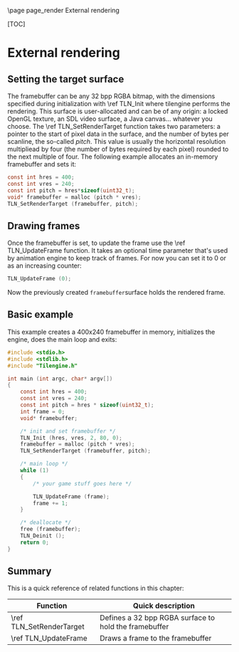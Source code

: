 \page page_render External rendering

[TOC]

# External rendering
## Setting the target surface
The framebuffer can be any 32 bpp RGBA bitmap, with the dimensions specified during initialization with \ref TLN_Init where tilengine performs the rendering. This surface is user-allocated and can be of any origin: a locked OpenGL texture, an SDL video surface, a Java canvas... whatever you choose. The \ref TLN_SetRenderTarget function takes two parameters: a pointer to the start of pixel data in the surface, and the number of bytes per scanline, the so-called *pitch*. This value is usually the horizontal resolution multipliead by four (the number of bytes required by each pixel) rounded to the next multiple of four. The following example allocates an in-memory framebuffer and sets it:
```c
const int hres = 400;
const int vres = 240;
const int pitch = hres*sizeof(uint32_t);
void* framebuffer = malloc (pitch * vres);
TLN_SetRenderTarget (framebuffer, pitch);
```

## Drawing frames
Once the framebuffer is set, to update the frame use the \ref TLN_UpdateFrame function. It takes an optional time parameter that's used by animation engine to keep track of frames. For now you can set it to 0 or as an increasing counter:
```c
TLN_UpdateFrame (0);
```
Now the previously created `framebuffer`surface holds the rendered frame.

## Basic example
This example creates a 400x240 framebuffer in memory, initializes the engine, does the main loop and exits:
```c
#include <stdio.h>
#include <stdlib.h>
#include "Tilengine.h"

int main (int argc, char* argv[])
{
    const int hres = 400;
    const int vres = 240;
    const int pitch = hres * sizeof(uint32_t);
    int frame = 0;
    void* framebuffer;

    /* init and set framebuffer */
    TLN_Init (hres, vres, 2, 80, 0);
    framebuffer = malloc (pitch * vres);
    TLN_SetRenderTarget (framebuffer, pitch);

    /* main loop */
    while (1)
    {
        /* your game stuff goes here */

        TLN_UpdateFrame (frame);
        frame += 1;
    }

    /* deallocate */
    free (framebuffer);
    TLN_Deinit ();
    return 0;
}
```

## Summary
This is a quick reference of related functions in this chapter:

|Function                       | Quick description
|-------------------------------|-------------------------------------
|\ref TLN_SetRenderTarget       |Defines a 32 bpp RGBA surface to hold the framebuffer
|\ref TLN_UpdateFrame           |Draws a frame to the framebuffer
